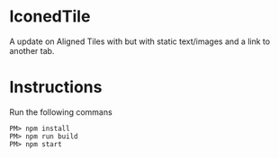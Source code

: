 # IconedTile

A update on Aligned Tiles with but with static text/images and a link to another tab.

# Instructions
Run the following commans
```
PM> npm install
PM> npm run build
PM> npm start
```
